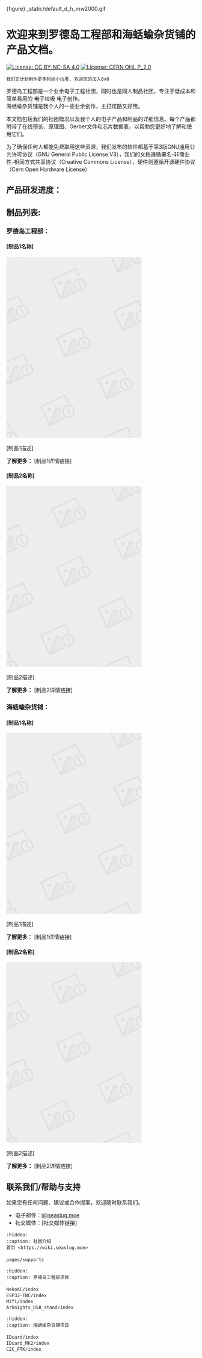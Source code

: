 
{figure} _static/default_d_h_mw2000.gif

 
# **欢迎来到罗德岛工程部和海蛞蝓杂货铺的产品文档。**
[![License: CC BY-NC-SA 4.0](https://img.shields.io/badge/License-CC_BY--NC--SA_4.0-lightgrey.svg)](https://creativecommons.org/licenses/by-nc-sa/4.0/)
[![License: CERN OHL P_2.0](https://img.shields.io/badge/License-CERN%20OHL%20P_2.0-blue)](https://ohwr.org/cern_ohl_p_v2.txt)



```{note}
我们正计划制作更多时尚小垃圾, 欢迎您的加入0v0
```

罗德岛工程部是一个业余电子工程社团，同时也是同人制品社团，专注于低成本和简单易用的 <del>电子垃圾</del> 电子创作。  
海蛞蝓杂货铺是我个人的一些业余创作，主打炫酷又好用。

本文档包括我们的社团概况以及我个人的电子产品和制品的详细信息。每个产品都附带了在线预览、原理图、Gerber文件和芯片数据表，以帮助您更好地了解和使用它们。

为了确保任何人都能免费取用这些资源，我们发布的软件都基于第3版GNU通用公共许可协议（GNU General Public License V3），我们的文档遵循署名-非商业性-相同方式共享协议（Creative Commons License），硬件则遵循开源硬件协议（Cern Open Hardware License）
## 产品研发进度：

## 制品列表:

### 罗德岛工程部：
#### [制品1名称]

![制品1图像](_static/default_d_h_mw2000.gif)

[制品1描述]

**了解更多：** [制品1详情链接]

#### [制品2名称]

![制品2图像](_static/default_d_h_mw2000.gif)

[制品2描述]

**了解更多：** [制品2详情链接]

### 海蛞蝓杂货铺：
#### [制品1名称]

![制品1图像](_static/default_d_h_mw2000.gif)

[制品1描述]

**了解更多：** [制品1详情链接]

#### [制品2名称]

![制品2图像](_static/default_d_h_mw2000.gif)

[制品2描述]

**了解更多：** [制品2详情链接]


## 联系我们/帮助与支持

如果您有任何问题、建议或合作提案，欢迎随时联系我们。

- 电子邮件：<i@seaslug.moe>
- 社交媒体：[社交媒体链接]



```{toctree}
:hidden:
:caption: 社团介绍
首页 <https://wiki.seaslug.moe>

pages/supports
```

```{toctree}
:hidden:
:caption: 罗德岛工程部项目

NekoKC/index
ESP32-TNC/index
Mifi/index
Arknights_USB_stand/index
```

```{toctree}
:hidden:
:caption: 海蛞蝓杂货铺项目

IDcard/index
IDcard_MK2/index
C2C_FTK/index
```

